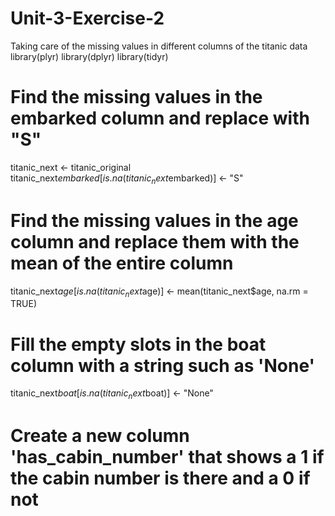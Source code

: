 # Unit-3-Exercise-2
Taking care of the missing values in different columns of the titanic data
library(plyr)
library(dplyr)
library(tidyr)

# Find the missing values in the embarked column and replace with "S"
titanic_next <- titanic_original
titanic_next$embarked[is.na(titanic_next$embarked)] <- "S"

# Find the missing values in the age column and replace them with the mean of the entire column
titanic_next$age[is.na(titanic_next$age)] <- mean(titanic_next$age, na.rm = TRUE)

# Fill the empty slots in the boat column with a string such as 'None'
titanic_next$boat[is.na(titanic_next$boat)] <- "None"

# Create a new column 'has_cabin_number' that shows a 1 if the cabin number is there and a 0 if not

